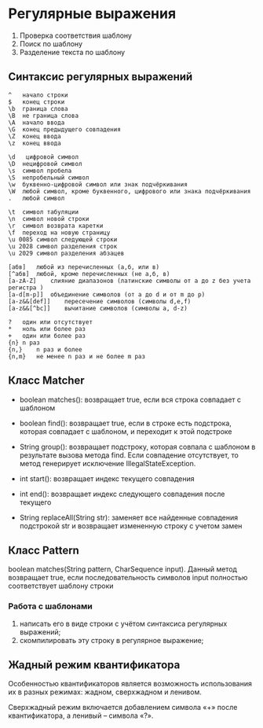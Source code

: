 # Регулярные выражения

1. Проверка соответствия шаблону
2. Поиск по шаблону
3. Разделение текста по шаблону

## Синтаксис регулярных выражений

```
^   начало строки
$   конец строки
\b  граница слова
\B  не граница слова
\A  начало ввода
\G  конец предыдущего совпадения
\Z  конец ввода
\z  конец ввода
```

```
\d   цифровой символ
\D  нецифровой символ
\s  символ пробела
\S  непробельный символ
\w  буквенно-цифровой символ или знак подчёркивания
\W  любой символ, кроме буквенного, цифрового или знака подчёркивания
.   любой символ
```

```
\t  символ табуляции
\n  символ новой строки
\r  символ возврата каретки
\f  переход на новую страницу
\u 0085 символ следующей строки
\u 2028 символ разделения строк
\u 2029 символ разделения абзацев
```

```
[абв]   любой из перечисленных (а,б, или в)
[^абв]  любой, кроме перечисленных (не а,б, в)
[a-zA-Z]    слияние диапазонов (латинские символы от a до z без учета регистра )
[a-d[m-p]]  объединение символов (от a до d и от m до p)
[a-z&&[def]]    пересечение символов (символы d,e,f)
[a-z&&[^bc]]    вычитание символов (символы a, d-z)
```

```
?   один или отсутствует
*   ноль или более раз
+   один или более раз
{n} n раз
{n,}    n раз и более
{n,m}   не менее n раз и не более m раз
```

## Класс Matcher

- boolean matches(): возвращает true, если вся строка совпадает с шаблоном

- boolean find(): возвращает true, если в строке есть подстрока, которая совпадает с шаблоном, и переходит к этой подстроке

- String group(): возвращает подстроку, которая совпала с шаблоном в результате вызова метода find. Если совпадение отсутствует, то метод генерирует исключение IllegalStateException.

- int start(): возвращает индекс текущего совпадения

- int end(): возвращает индекс следующего совпадения после текущего

- String replaceAll(String str): заменяет все найденные совпадения подстрокой str и возвращает измененную строку с учетом замен

## Класс Pattern

boolean matches(String pattern, CharSequence input).
Данный метод возвращает true, если последовательность символов input полностью соответствует шаблону строки 

### Работа с шаблонами

1. написать его в виде строки с учётом синтаксиса регулярных выражений;
2. скомпилировать эту строку в регулярное выражение;

## Жадный режим квантификатора

Особенностью квантификаторов является возможность использования их в разных режимах:
жадном, сверхжадном и ленивом. 

Сверхжадный режим включается добавлением символа «+» после квантификатора, 
а ленивый – символа «?».
